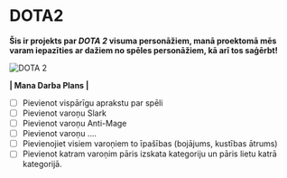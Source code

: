 # DOTA2
**Šis ir projekts par _DOTA 2_ visuma personāžiem, 
manā proektomā mēs varam iepazīties ar dažiem no spēles personāžiem, 
kā arī tos saģērbt!**


![DOTA 2](https://img.redbull.com/images/c_fill,g_auto,w_1170,h_658/q_auto,f_auto/redbullcom/2014/10/09/1331683687434_2/dota-2-is-unlike-most-games-of-its-kind)

  **| Mana Darba Plans |**
- [ ] Pievienot vispārīgu aprakstu par spēli
- [ ] Pievienot varoņu Slark
- [ ] Pievienot varoņu Anti-Mage
- [ ] Pievienot varoņu ....
- [ ] Pievienojiet visiem varoņiem to īpašības (bojājums, kustības ātrums)
- [ ] Pievienot katram  varoņim pāris izskata kategoriju un pāris lietu katrā kategorijā.
